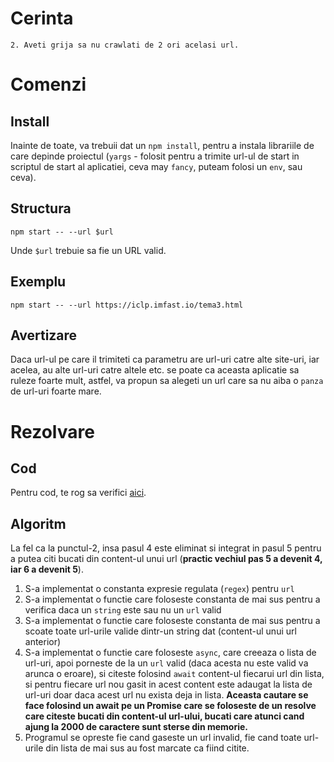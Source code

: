 # Cerinta
```
2. Aveti grija sa nu crawlati de 2 ori acelasi url.
```

# Comenzi

## Install
Inainte de toate, va trebuii dat un `npm install`, pentru a instala librariile de care depinde proiectul (`yargs` - folosit pentru a trimite url-ul de start in scriptul de start al aplicatiei, ceva may `fancy`, puteam folosi un `env`, sau ceva).

## Structura
```
npm start -- --url $url
```
Unde `$url` trebuie sa fie un URL valid.

## Exemplu
```
npm start -- --url https://iclp.imfast.io/tema3.html
```

## Avertizare
Daca url-ul pe care il trimiteti ca parametru are url-uri catre alte site-uri, iar acelea, au alte url-uri catre altele etc. se poate ca aceasta aplicatie sa ruleze foarte mult, astfel, va propun sa alegeti un url care sa nu aiba o `panza` de url-uri foarte mare.

# Rezolvare

## Cod
Pentru cod, te rog sa verifici [aici](./index.js).

## Algoritm

La fel ca la punctul-2, insa pasul 4 este eliminat si integrat in pasul 5 pentru a putea citi bucati din content-ul unui url (**practic vechiul pas 5 a devenit 4, iar 6 a devenit 5**).

1. S-a implementat o constanta expresie regulata (`regex`) pentru `url`
2. S-a implementat o functie care foloseste constanta de mai sus pentru a verifica daca un `string` este sau nu un `url` valid
3. S-a implementat o functie care foloseste constanta de mai sus pentru a scoate toate url-urile valide dintr-un string dat (content-ul unui url anterior)
4. S-a implementat o functie care foloseste `async`, care creeaza o lista de url-uri, apoi porneste de la un `url` valid (daca acesta nu este valid va arunca o eroare), si citeste folosind `await` content-ul fiecarui url din lista, si pentru fiecare url nou gasit in acest content este adaugat la lista de url-uri doar daca acest url nu exista deja in lista. **Aceasta cautare se face folosind un await pe un Promise care se foloseste de un resolve care citeste bucati din content-ul url-ului, bucati care atunci cand ajung la 2000 de caractere sunt sterse din memorie.**
5. Programul se opreste fie cand gaseste un url invalid, fie cand toate url-urile din lista de mai sus au fost marcate ca fiind citite.
